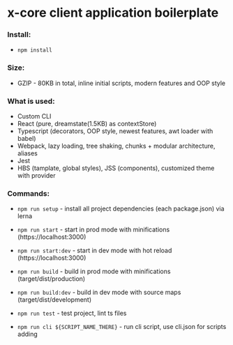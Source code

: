 # x-core client application boilerplate

### Install:

  - `npm install`

### Size:

  - GZIP - 80KB in total, inline initial scripts, modern features and OOP style

### What is used:

  - Custom CLI
  - React (pure, dreamstate(1.5KB) as contextStore)
  - Typescript (decorators, OOP style, newest features, awt loader with babel)
  - Webpack, lazy loading, tree shaking, chunks + modular architecture, aliases
  - Jest
  - HBS (tamplate, global styles), JSS (components), customized theme with provider

  
### Commands:

  - `npm run setup` - install all project dependencies (each package.json) via lerna

  - `npm run start` - start in prod mode with minifications (https://localhost:3000)

  - `npm run start:dev` - start in dev mode with hot reload (https://localhost:3000)
   
  - `npm run build` - build in prod mode with minifications (target/dist/production)

  - `npm run build:dev` - build in dev mode with source maps (target/dist/development)

  - `npm run test` - test project, lint ts files

  - `npm run cli ${SCRIPT_NAME_THERE}` - run cli script, use cli.json for scripts adding

